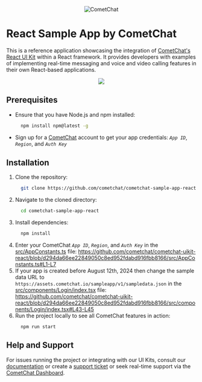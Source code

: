 <p align="center">
  <img alt="CometChat" src="https://assets.cometchat.io/website/images/logos/banner.png">
</p>


# React Sample App by CometChat

This is a reference application showcasing the integration of [CometChat's React UI Kit](https://www.cometchat.com/docs/v4/react-uikit/overview) within a React framework. It provides developers with examples of implementing real-time messaging and voice and video calling features in their own React-based applications.

<div style="
    display: flex;
    align-items: center;
    justify-content: center;">
   <img src="./Screenshots/overview_cometchat_screens.png" />
</div>

## Prerequisites

- Ensure that you have Node.js and npm installed:

    ```sh
      npm install npm@latest -g
    ```

- Sign up for a [CometChat](https://app.cometchat.com/) account to get your app credentials: _`App ID`_, _`Region`_, and _`Auth Key`_


## Installation
1. Clone the repository:
    ```sh
      git clone https://github.com/cometchat/cometchat-sample-app-react.git
    ```
2. Navigate to the cloned directory:
    ```sh
      cd cometchat-sample-app-react
    ```
3. Install dependencies:
    ```sh
      npm install
    ```
4. Enter your CometChat _`App ID`_, _`Region`_, and _`Auth Key`_ in the [src/AppConstants.ts](https://github.com/cometchat/cometchat-uikit-react/blob/v4/src/AppConstants.ts) file:
    https://github.com/cometchat/cometchat-uikit-react/blob/d294da66ee22849050c8ed952fdabd916fbb8166/src/AppConstants.ts#L1-L7
5. If your app is created before August 12th, 2024 then change the sample data URL to `https://assets.cometchat.io/sampleapp/v1/sampledata.json` in the [src/components/Login/index.tsx](https://github.com/cometchat/cometchat-uikit-react/blob/v4/src/components/Login/index.tsx) file: https://github.com/cometchat/cometchat-uikit-react/blob/d294da66ee22849050c8ed952fdabd916fbb8166/src/components/Login/index.tsx#L43-L45
6. Run the project locally to see all CometChat features in action:
    ```
      npm run start
    ```



## Help and Support
For issues running the project or integrating with our UI Kits, consult our [documentation](https://www.cometchat.com/docs/react-uikit/integration) or create a [support ticket](https://help.cometchat.com/hc/en-us) or seek real-time support via the [CometChat Dashboard](http://app.cometchat.com/).
